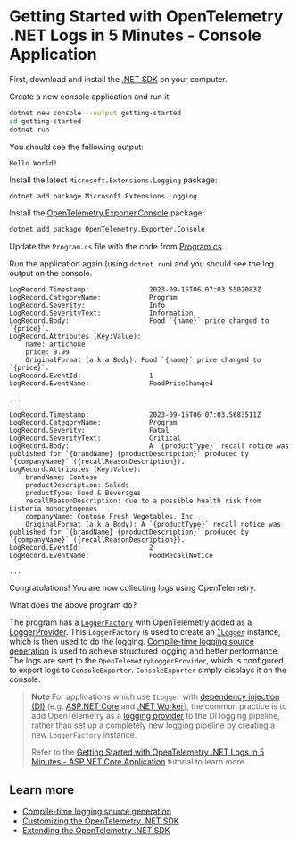 # Getting Started with OpenTelemetry .NET Logs in 5 Minutes - Console Application

First, download and install the [.NET
SDK](https://dotnet.microsoft.com/download) on your computer.

Create a new console application and run it:

```sh
dotnet new console --output getting-started
cd getting-started
dotnet run
```

You should see the following output:

```text
Hello World!
```

Install the latest `Microsoft.Extensions.Logging` package:

  ```sh
  dotnet add package Microsoft.Extensions.Logging
  ```

Install the
[OpenTelemetry.Exporter.Console](../../../src/OpenTelemetry.Exporter.Console/README.md)
package:

```sh
dotnet add package OpenTelemetry.Exporter.Console
```

Update the `Program.cs` file with the code from [Program.cs](./Program.cs).

Run the application again (using `dotnet run`) and you should see the log output
on the console.

```text
LogRecord.Timestamp:               2023-09-15T06:07:03.5502083Z
LogRecord.CategoryName:            Program
LogRecord.Severity:                Info
LogRecord.SeverityText:            Information
LogRecord.Body:                    Food `{name}` price changed to `{price}`.
LogRecord.Attributes (Key:Value):
    name: artichoke
    price: 9.99
    OriginalFormat (a.k.a Body): Food `{name}` price changed to `{price}`.
LogRecord.EventId:                 1
LogRecord.EventName:               FoodPriceChanged

...

LogRecord.Timestamp:               2023-09-15T06:07:03.5683511Z
LogRecord.CategoryName:            Program
LogRecord.Severity:                Fatal
LogRecord.SeverityText:            Critical
LogRecord.Body:                    A `{productType}` recall notice was published for `{brandName} {productDescription}` produced by `{companyName}` ({recallReasonDescription}).
LogRecord.Attributes (Key:Value):
    brandName: Contoso
    productDescription: Salads
    productType: Food & Beverages
    recallReasonDescription: due to a possible health risk from Listeria monocytogenes
    companyName: Contoso Fresh Vegetables, Inc.
    OriginalFormat (a.k.a Body): A `{productType}` recall notice was published for `{brandName} {productDescription}` produced by `{companyName}` ({recallReasonDescription}).
LogRecord.EventId:                 2
LogRecord.EventName:               FoodRecallNotice

...
```

Congratulations! You are now collecting logs using OpenTelemetry.

What does the above program do?

The program has a
[`LoggerFactory`](https://docs.microsoft.com/dotnet/api/microsoft.extensions.logging.iloggerfactory)
with OpenTelemetry added as a
[LoggerProvider](https://docs.microsoft.com/dotnet/core/extensions/logging-providers).
This `LoggerFactory` is used to create an
[`ILogger`](https://docs.microsoft.com/dotnet/api/microsoft.extensions.logging.ilogger)
instance, which is then used to do the logging. [Compile-time logging source
  generation](https://docs.microsoft.com/dotnet/core/extensions/logger-message-generator)
is used to achieve structured logging and better performance. The logs are sent to
the `OpenTelemetryLoggerProvider`, which is configured to export logs to
`ConsoleExporter`. `ConsoleExporter` simply displays it on the console.

> **Note**
> For applications which use `ILogger` with [dependency injection
(DI)](https://learn.microsoft.com/dotnet/core/extensions/dependency-injection)
(e.g. [ASP.NET Core](https://learn.microsoft.com/aspnet/core) and [.NET
Worker](https://learn.microsoft.com/dotnet/core/extensions/workers)), the common
practice is to add OpenTelemetry as a [logging
provider](https://docs.microsoft.com/dotnet/core/extensions/logging-providers)
to the DI logging pipeline, rather than set up a completely new logging pipeline
by creating a new `LoggerFactory` instance.
>
> Refer to the [Getting Started with OpenTelemetry .NET Logs in 5 Minutes -
ASP.NET Core Application](../getting-started-aspnetcore/README.md) tutorial to
learn more.

## Learn more

* [Compile-time logging source
  generation](https://docs.microsoft.com/dotnet/core/extensions/logger-message-generator)
* [Customizing the OpenTelemetry .NET SDK](../customizing-the-sdk/README.md)
* [Extending the OpenTelemetry .NET SDK](../extending-the-sdk/README.md)
